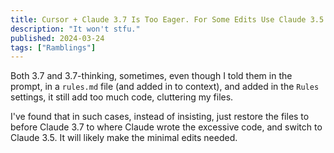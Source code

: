 ```yaml
---
title: Cursor + Claude 3.7 Is Too Eager. For Some Edits Use Claude 3.5.
description: "It won't stfu."
published: 2024-03-24
tags: ["Ramblings"]
---
```


Both 3.7 and 3.7-thinking, sometimes, even though I told them in the prompt, in a `rules.md` file (and added in to context), and added in the `Rules` settings, it still add too much code, cluttering my files.

I've found that in such cases, instead of insisting, just restore the files to before Claude 3.7 to where Claude wrote the excessive code, and switch to Claude 3.5. It will likely make the minimal edits needed.
